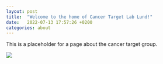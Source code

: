 ```yaml
---
layout: post
title:  "Welcome to the home of Cancer Target Lab Lund!"
date:   2022-07-13 17:57:26 +0200
categories: about
---
```

This is a placeholder for a page about the cancer target group.

<img src="https://cancertargetlab.github.io/assets/images/logo-lund-university_transparent_col.png">